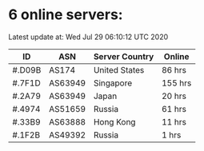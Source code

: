 # 6 online servers:

Latest update at: Wed Jul 29 06:10:12 UTC 2020

| ID | ASN | Server Country | Online |
| -- | --- | -------------- | ------ |
| #.D09B | AS174 | United States | 86 hrs |
| #.7F1D | AS63949 | Singapore | 155 hrs |
| #.2A79 | AS63949 | Japan | 20 hrs |
| #.4974 | AS51659 | Russia | 61 hrs |
| #.33B9 | AS63888 | Hong Kong | 11 hrs |
| #.1F2B | AS49392 | Russia | 1 hrs |

